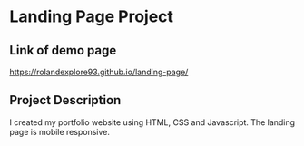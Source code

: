 # Landing Page Project

## Link of demo page
https://rolandexplore93.github.io/landing-page/

## Project Description
I created my portfolio website using HTML, CSS and Javascript. The landing page is mobile responsive.
